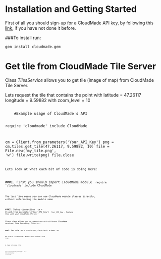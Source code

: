 Installation and Getting Started
=============

First of all you should sign-up for a CloudMade API key, by following this [link][], if you have not done it before.

###To install run:

	gem install cloudmade.gem


[link]: http://account.cloudmade.com/register

Get tile from CloudMade Tile Server
=============

Class _TilesService_ allows you to get tile (image of map) from CloudMade Tile Server.

Lets request the tile that contains the point with latitude = 47.26117 longitude = 9.59882 with zoom_level = 10

<code>
	#Example usage of CloudMade's API

require 'cloudmade'
include CloudMade

cm = Client.from_parameters('Your_API_Key')
png = cm.tiles.get_tile(47.26117, 9.59882, 10)
file = File.new('my_tile.png', 'w')
file.write(png)
file.close
<code>

Lets look at what each bit of code is doing here:

###1. First you should import CloudMade module
<code>
require 'cloudmade'
include CloudMade
<code>

The last line means you can use CloudMade module classes directly, without referencing the module name

###2. Setup connection
<code>
cm = Client.from_parameters('Your_API_Key')
<code>
Your_API_Key - Replace this with your CloudMade API key

Client class allows you to communicate with different CloudMade services, like Geocoding, Tiles etc.

###3. Get tile
<code>
png = cm.tiles.get_tile(47.26117, 9.59882, 10)
<code>

_get_tile_ is a TileService's method, which returns a tile image.

4. Save tile into file
<code>
file = File.new('my_tile.png', 'w')
file.write(png)
file.close
<code>